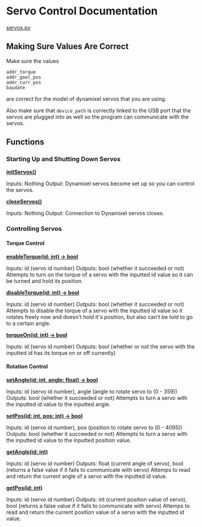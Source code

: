 # Servo Control Documentation

[servos.py](/src/robot_parts/servos.py)

## Making Sure Values Are Correct

Make sure the values
```
addr_torque
addr_goal_pos
addr_curr_pos
baudate
```
are correct for the model of dynamixel servos that you are using.

Also make sure that `device_path` is correctly linked to the USB port that the servos are plugged into as well so the program can communicate with the servos.

## Functions

### Starting Up and Shutting Down Servos

<ins>**initServos()**</ins>

Inputs: Nothing
Output: Dynamixel servos become set up so you can control the servos.

<ins>**closeServos()**</ins>

Inputs: Nothing
Output: Connection to Dynamixel servos closes.

### Controlling Servos

#### Torque Control

<ins>**enableTorque(id: int) -> bool**</ins>

Inputs: id (servo id number)
Outputs: bool (whether it succeeded or not)
Attempts to turn on the torque of a servo with the inputted id value so it can be turned and hold its position.

<ins>**disableTorque(id: int) -> bool**</ins>

Inputs: id (servo id number)
Outputs: bool (whether it succeeded or not)
Attempts to disable the torque of a servo with the inputted id value so it rotates freely now and doesn't hold it's position, but also can't be told to go to a certain angle.

<ins>**torqueOn(id: int) -> bool**</ins>

Inputs: id (servo id number)
Outputs: bool (whether or not the servo with the inputted id has its torque on or off currently)

#### Rotation Control

<ins>**setAngle(id: int, angle: float) -> bool**</ins>

Inputs: id (servo id number), angle (angle to rotate servo to (0 - 359))
Outputs: bool (whether it succeeded or not)
Attempts to turn a servo with the inputted id value to the inputted angle.

<ins>**setPos(id: int, pos: int) -> bool**</ins>

Inputs: id (servo id number), pos (position to rotate servo to (0 - 4095))
Outputs: bool (whether it succeeded or not)
Attempts to turn a servo with the inputted id value to the inputted position value.

<ins>**getAngle(id: int)**</ins>

Inputs: id (servo id number)
Outputs: float (current angle of servo), bool (returns a false value if it fails to communicate with servo)
Attemps to read and return the current angle of a servo with the inputted id value.

<ins>**getPos(id: int)**</ins>

Inputs: id (servo id number)
Outputs: int (current position value of servo), bool (returns a false value if it fails to communicate with servo)
Attemps to read and return the current position value of a servo with the inputted id value.